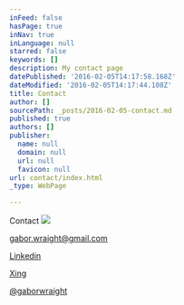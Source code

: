 ```yaml
---
inFeed: false
hasPage: true
inNav: true
inLanguage: null
starred: false
keywords: []
description: My contact page
datePublished: '2016-02-05T14:17:58.168Z'
dateModified: '2016-02-05T14:17:44.108Z'
title: Contact
author: []
sourcePath: _posts/2016-02-05-contact.md
published: true
authors: []
publisher:
  name: null
  domain: null
  url: null
  favicon: null
url: contact/index.html
_type: WebPage

---
```

Contact
![](https://the-grid-user-content.s3-us-west-2.amazonaws.com/6b661b3c-3ea1-421f-94f1-c79e2c541080.jpg)

[gabor.wraight@gmail.com][0]

[Linkedin][1]

[Xing][2]

[@gaborwraight][3]

[0]: https://app.thegrid.io/posts/a8485cd0-5148-473f-a41c-e82c3d5288eb/gabor.wraight@gmail.com
[1]: http://de.linkedin.com/in/gaborwraight
[2]: https://www.xing.com/profile/Gabor_Wraight
[3]: https://twitter.com/gaborwraight